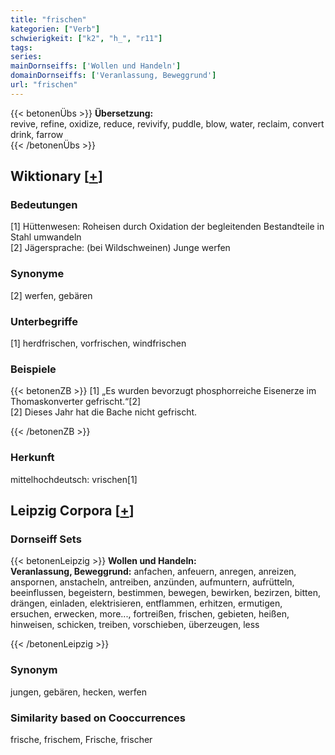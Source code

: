 ```yaml
---
title: "frischen"
kategorien: ["Verb"]
schwierigkeit: ["k2", "h_", "r11"]
tags:
series:
mainDornseiffs: ['Wollen und Handeln']
domainDornseiffs: ['Veranlassung, Beweggrund']
url: "frischen"
---
```


{{< betonenÜbs >}}
**Übersetzung:**  
revive, refine, oxidize, reduce, revivify, puddle, blow, water, reclaim, convert  
drink, farrow  
{{< /betonenÜbs >}}

## Wiktionary [[+](https://de.wiktionary.org/wiki/frischen)]

### Bedeutungen
[1] Hüttenwesen: Roheisen durch Oxidation der begleitenden Bestandteile in Stahl umwandeln  
[2] Jägersprache: (bei Wildschweinen) Junge werfen  

### Synonyme
[2] werfen, gebären  

### Unterbegriffe
[1] herdfrischen, vorfrischen, windfrischen  

### Beispiele
{{< betonenZB >}}
[1] „Es wurden bevorzugt phosphorreiche Eisenerze im Thomaskonverter gefrischt.“[2]  
[2] Dieses Jahr hat die Bache nicht gefrischt.  

{{< /betonenZB >}}
### Herkunft
mittelhochdeutsch: vrischen[1]  


## Leipzig Corpora [[+](https://corpora.uni-leipzig.de/en/res?word=frischen&corpusId=deu_newscrawl-public_2018)]

### Dornseiff Sets
{{< betonenLeipzig >}}
**Wollen und Handeln:**  
**Veranlassung, Beweggrund:** anfachen, anfeuern, anregen, anreizen, anspornen, anstacheln, antreiben, anzünden, aufmuntern, aufrütteln, beeinflussen, begeistern, bestimmen, bewegen, bewirken, bezirzen, bitten, drängen, einladen, elektrisieren, entflammen, erhitzen, ermutigen, ersuchen, erwecken, more..., fortreißen, frischen, gebieten, heißen, hinweisen, schicken, treiben, vorschieben, überzeugen, less  

{{< /betonenLeipzig >}}

### Synonym
jungen, gebären, hecken, werfen


### Similarity based on Cooccurrences
frische, frischem, Frische, frischer

